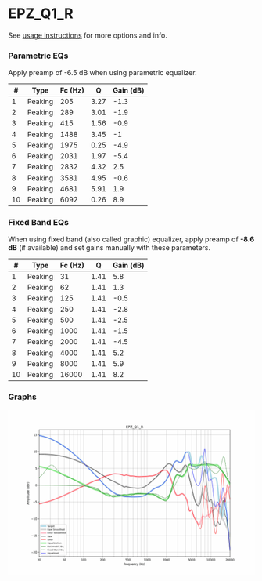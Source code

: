 # EPZ_Q1_R
See [usage instructions](https://github.com/jaakkopasanen/AutoEq#usage) for more options and info.

### Parametric EQs
Apply preamp of -6.5 dB when using parametric equalizer.

|   # | Type    |   Fc (Hz) |    Q |   Gain (dB) |
|-----|---------|-----------|------|-------------|
|   1 | Peaking |       205 | 3.27 |        -1.3 |
|   2 | Peaking |       289 | 3.01 |        -1.9 |
|   3 | Peaking |       415 | 1.56 |        -0.9 |
|   4 | Peaking |      1488 | 3.45 |        -1   |
|   5 | Peaking |      1975 | 0.25 |        -4.9 |
|   6 | Peaking |      2031 | 1.97 |        -5.4 |
|   7 | Peaking |      2832 | 4.32 |         2.5 |
|   8 | Peaking |      3581 | 4.95 |        -0.6 |
|   9 | Peaking |      4681 | 5.91 |         1.9 |
|  10 | Peaking |      6092 | 0.26 |         8.9 |

### Fixed Band EQs
When using fixed band (also called graphic) equalizer, apply preamp of **-8.6 dB** (if available) and set gains manually with these parameters.

|   # | Type    |   Fc (Hz) |    Q |   Gain (dB) |
|-----|---------|-----------|------|-------------|
|   1 | Peaking |        31 | 1.41 |         5.8 |
|   2 | Peaking |        62 | 1.41 |         1.3 |
|   3 | Peaking |       125 | 1.41 |        -0.5 |
|   4 | Peaking |       250 | 1.41 |        -2.8 |
|   5 | Peaking |       500 | 1.41 |        -2.5 |
|   6 | Peaking |      1000 | 1.41 |        -1.5 |
|   7 | Peaking |      2000 | 1.41 |        -4.5 |
|   8 | Peaking |      4000 | 1.41 |         5.2 |
|   9 | Peaking |      8000 | 1.41 |         5.9 |
|  10 | Peaking |     16000 | 1.41 |         8.2 |

### Graphs
![](./EPZ_Q1_R.png)
